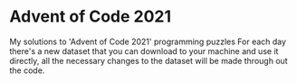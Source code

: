 # Advent of Code 2021
My solutions to 'Advent of Code 2021' programming puzzles
For each day there's a new dataset that you can download to your machine and use it directly, all the necessary changes to the dataset will be made through out the code.
